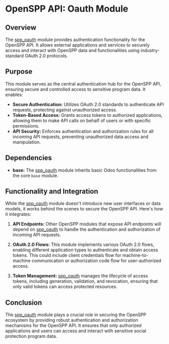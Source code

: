 # OpenSPP API: Oauth Module

## Overview

The [spp_oauth](spp_oauth) module provides authentication functionality for the OpenSPP API. It allows external applications and services to securely access and interact with OpenSPP data and functionalities using industry-standard OAuth 2.0 protocols.

## Purpose

This module serves as the central authentication hub for the OpenSPP API, ensuring secure and controlled access to sensitive program data. It enables:

- **Secure Authentication:**  Utilizes OAuth 2.0 standards to authenticate API requests, protecting against unauthorized access.
- **Token-Based Access:** Grants access tokens to authorized applications, allowing them to make API calls on behalf of users or with specific permissions.
- **API Security:** Enforces authentication and authorization rules for all incoming API requests, preventing unauthorized data access and manipulation.

## Dependencies

- **base:** The [spp_oauth](spp_oauth) module inherits basic Odoo functionalities from the core `base` module.

## Functionality and Integration

While the [spp_oauth](spp_oauth) module doesn't introduce new user interfaces or data models, it works behind the scenes to secure the OpenSPP API. Here's how it integrates:

1. **API Endpoints:** Other OpenSPP modules that expose API endpoints will depend on [spp_oauth](spp_oauth) to handle the authentication and authorization of incoming API requests.

2. **OAuth 2.0 Flows:** This module implements various OAuth 2.0 flows, enabling different application types to authenticate and obtain access tokens. This could include client credentials flow for machine-to-machine communication or authorization code flow for user-authorized access.

3. **Token Management:**  [spp_oauth](spp_oauth) manages the lifecycle of access tokens, including generation, validation, and revocation, ensuring that only valid tokens can access protected resources.

## Conclusion

The [spp_oauth](spp_oauth) module plays a crucial role in securing the OpenSPP ecosystem by providing robust authentication and authorization mechanisms for the OpenSPP API. It ensures that only authorized applications and users can access and interact with sensitive social protection program data. 
